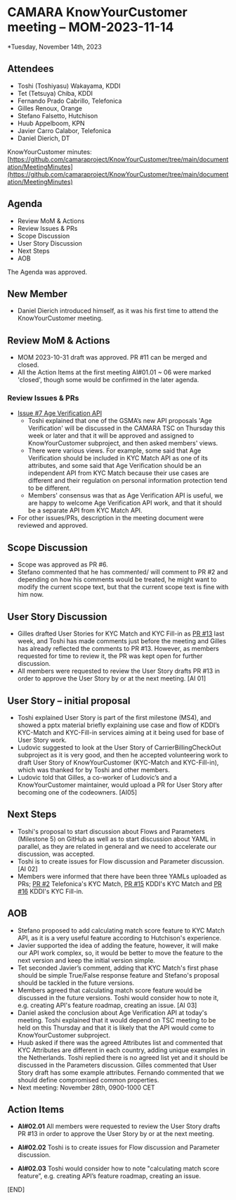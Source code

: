 # CAMARA KnowYourCustomer meeting – MOM-2023-11-14

*Tuesday, November 14th, 2023

## Attendees

* Toshi (Toshiyasu) Wakayama, KDDI
* Tet (Tetsuya) Chiba, KDDI
* Fernando Prado Cabrillo, Telefonica
* Gilles Renoux, Orange
* Stefano Falsetto, Hutchison
* Huub Appelboom, KPN
* Javier Carro Calabor, Telefonica
* Daniel Dierich, DT

KnowYourCustomer minutes: [https://github.com/camaraproject/KnowYourCustomer/tree/main/documentation/MeetingMinutes](https://github.com/camaraproject/KnowYourCustomer/tree/main/documentation/MeetingMinutes)

## Agenda

* Review MoM & Actions
* Review Issues & PRs
* Scope Discussion
* User Story Discussion
* Next Steps
* AOB

The Agenda was approved.

## New Member

* Daniel Dierich introduced himself, as it was his first time to attend the KnowYourCustomer meeting.  

## Review MoM & Actions

* MOM 2023-10-31 draft was approved.  PR #11 can be merged and closed.
* All the Action Items at the first meeting AI#01.01 ~ 06 were marked 'closed', though some would be confirmed in the later agenda.


### Review Issues & PRs

* [Issue #7 Age Verification API](https://github.com/camaraproject/KnowYourCustomer/issues/7)
  * Toshi explained that one of the GSMA’s new API proposals 'Age Verification' will be discussed in the CAMARA TSC on Thursday this week or later and that it will  be approved and assigned to KnowYourCustomer subproject, and then asked members' views.
  * There were various views.  For example, some said that Age Verification should be included in KYC Match API as one of its attributes, and some said that Age Verification should be an independent API from KYC Match because their use cases are different and their regulation on personal information protection tend to be different.
  * Members' consensus was that as Age Verification API is useful, we are happy to welcome Age Verification API work, and that it should be a separate API from KYC Match API.
* For other issues/PRs, description in the meeting document were reviewed and approved.

## Scope Discussion

* Scope was approved as PR #6.
* Stefano commented that he has commented/ will comment to PR #2 and depending on how his comments would be treated, he might want to modify the current scope text, but that the current scope text is fine with him now.

## User Story Discussion 

* Gilles drafted User Stories for KYC Match and KYC Fill-in as [PR #13](https://github.com/camaraproject/KnowYourCustomer/pull/13) last week, and Toshi has made comments just before the meeting and Gilles has already reflected the comments to PR #13.  However, as members requested for time to review it, the PR was kept open for further discussion.
* All members were requested to review the User Story drafts PR #13 in order to approve the User Story by or at the next meeting. [AI 01]


## User Story – initial proposal

* Toshi explained User Story is part of the first milestone (MS4), and showed a pptx material briefly explaining use case and flow of KDDI’s KYC-Match and KYC-Fill-in services aiming at it being used for base of User Story work.
* Ludovic suggested to look at the User Story of CarrierBillingCheckOut subproject as it is very good, and then he accepted volunteering work to draft User Story of KnowYourCustomer (KYC-Match and KYC-Fill-in), which was thanked for by Toshi and other members.
* Ludovic told that Gilles, a co-worker of Ludovic’s and a KnowYourCustomer maintainer, would upload a PR for User Story after becoming one of the codeowners.  [AI05]

## Next Steps
* Toshi's proposal to start discussion about Flows and Parameters (Milestone 5) on GitHub as well as to start discussion about YAML in parallel, as they are related in general and we need to accelerate our discussion, was accepted.
* Toshi is to create issues for Flow discussion and Parameter discussion. [AI 02]
* Members were informed that there have been three YAMLs uploaded as PRs; [PR #2](https://github.com/camaraproject/KnowYourCustomer/pull/2) Telefonica's KYC Match, [PR #15](https://github.com/camaraproject/KnowYourCustomer/pull/15) KDDI's KYC Match and [PR #16](https://github.com/camaraproject/KnowYourCustomer/pull/16) KDDI's KYC Fill-in.

## AOB

* Stefano proposed to add calculating match score feature to KYC Match API, as it is a very useful feature according to Hutchison's experience.
* Javier supported the idea of adding the feature, however, it will make our API work complex, so, it would be better to move the feature to the next version and keep the initial version simple.
* Tet seconded Javier’s comment, adding that KYC Match's first phase should be simple True/False response feature and Stefano's proposal should be tackled in the future versions.
* Members agreed that calculating match score feature would be discussed in the future versions.  Toshi would consider how to note it, e.g. creating API's feature roadmap, creating an issue. [AI 03]
* Daniel asked the conclusion about Age Verification API at today's meeting.  Toshi explained that it would depend on TSC meeting to be held on this Thursday and that it is likely that the API would come to KnowYourCustomer subproject.
* Huub asked if there was the agreed Attributes list and commented that KYC Attributes are different in each country, adding unique examples in the Netherlands.  Toshi replied there is no agreed list yet and it should be discussed in the Parameters discussion.  Gilles commented that User Story draft has some example attributes.  Fernando commented that we should define compromised common properties.
* Next meeting: November 28th, 0900-1000 CET

## Action Items

* **AI#02.01** All members were requested to review the User Story drafts PR #13 in order to approve the User Story by or at the next meeting. 

* **AI#02.02** Toshi is to create issues for Flow discussion and Parameter discussion.

* **AI#02.03** Toshi would consider how to note "calculating match score feature”, e.g. creating API’s feature roadmap, creating an issue.

[END]
